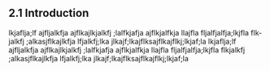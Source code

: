 ## 2.1 Introduction

lkjaflja;lf ajfljalkfja ajflkajlkjalkfj ;lalfkjafja ajflkjalfkja llajfla fljalfjalfja;lkjfla flk-
jalkfj ;alkasjflkajlkfja lfjalkfj;lka jlkajf;lkajflksajflkajflkj;lkjaf;la
lkjaflja;lf ajfljalkfja ajflkajlkjalkfj ;lalfkjafja ajflkjalfkja llajfla fljalfjalfja;lkjfla
flkjalkfj ;alkasjflkajlkfja lfjalkfj;lka jlkajf;lkajflksajflkajflkj;lkjaf;la
